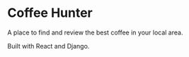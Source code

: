 # Coffee Hunter

A place to find and review the best coffee in your local area.

Built with React and Django.